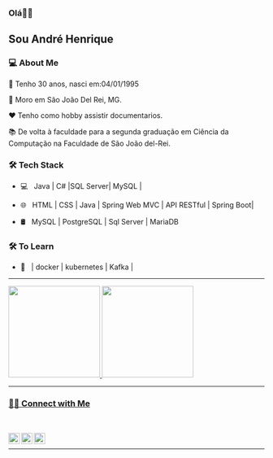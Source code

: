 ### Olá👋🏾<h2> Sou André Henrique</h2>



<h3> 💻 About Me </h3>



🎂 Tenho 30 anos, nasci em:04/01/1995

🏡 Moro em São João Del Rei, MG.

❤️ Tenho como hobby assistir documentarios.

📚 De volta à faculdade para a segunda graduação em Ciência da Computação na Faculdade de São João del-Rei.



<h3>🛠 Tech Stack</h3>



- 💻 &nbsp; Java | C# |SQL Server| MySQL |

- 🌐 &nbsp; HTML | CSS | Java | Spring Web MVC | API RESTful | Spring Boot|

- 🛢 &nbsp; MySQL | PostgreSQL | Sql Server |  MariaDB 
<!--

- 🔧 &nbsp; Git | Markdown | Selenium | Tidyverse

- 🖥 &nbsp; Illustrator| Photoshop | InDesign

-->



<h3>🛠 To Learn</h3>

- 🔧 &nbsp; | docker | kubernetes | Kafka |

<hr>



<div>
<a href="https://github.com/seu-usuário-aqui">
<img loading="lazy" height="180em" src="https://github-readme-stats.vercel.app/api/top-langs/?username=andre-henrique-martins-marciano&layout=compact&langs_count=7&theme=dracula"/>
<img loading="lazy" height="180em" src="https://github-readme-stats.vercel.app/api?username=andre-henrique-martins-marciano&show_icons=true&theme=dracula&include_all_commits=true&count_private=true"/>
</div>



<hr>



<h3>🤳🏿 Connect with Me </h3>

<br>

<p align="center">
  
  <a target="_blank" href="https://www.linkedin.com/in/andre-henrique-martins/">
  <img align="left" alt="LinkdeIN" width="22px" src="https://cdn.jsdelivr.net/npm/simple-icons@v3/icons/linkedin.svg" />
</a>
<a target="_blank" href="https://api.whatsapp.com/send?phone=5535999730096">
  <img align="left" alt="Whatsapp" width="22px" src="https://cdn.jsdelivr.net/npm/simple-icons@v3/icons/whatsapp.svg" />
</a>
<a target="_blank" href="mailto:ahmartinsm@gmail.com">
  <img align="left" alt="Gmail" width="22px" src="https://cdn.jsdelivr.net/npm/simple-icons@v3/icons/gmail.svg" />
</a>
  
</p>
<br>


<hr>
